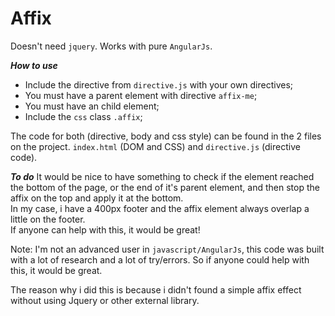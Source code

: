 # Affix

Doesn't need `jquery`. Works with pure `AngularJs`.

***How to use*** <br />
- Include the directive from `directive.js` with your own directives;
- You must have a parent element with directive `affix-me`;
- You must have an child element;
- Include the `css` class `.affix`;

The code for both (directive, body and css style) can be found in the 2 files on the project. `index.html` (DOM and CSS) and `directive.js` (directive code).

***To do***
It would be nice to have something to check if the element reached the bottom of the page, or the end of it's parent element, and then stop the affix on the top and apply it at the bottom.<br />
In my case, i have a 400px footer and the affix element always overlap a little on the footer.<br />
If anyone can help with this, it would be great!

Note: I'm not an advanced user in `javascript/AngularJs`, this code was built with a lot of research and a lot of try/errors. So if anyone could help with this, it would be great.

The reason why i did this is because i didn't found a simple affix effect without using Jquery or other external library.
